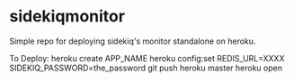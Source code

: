 sidekiqmonitor
==============

Simple repo for deploying sidekiq's monitor standalone on heroku.

To Deploy:
heroku create APP_NAME
heroku config:set REDIS_URL=XXXX SIDEKIQ_PASSWORD=the_password
git push heroku master
heroku open
